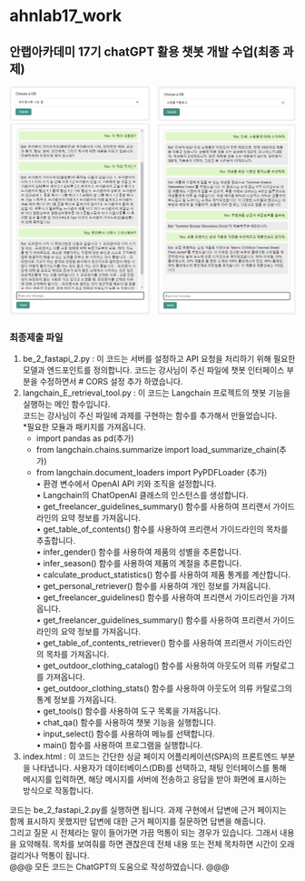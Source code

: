 # ahnlab17_work
## 안랩아카데미 17기 chatGPT 활용 챗봇 개발 수업(최종 과제)
![챗봇 실행화면](./chatBot.png)

### 최종제출 파일
1. be_2_fastapi_2.py : 이 코드는 서버를 설정하고 API 요청을 처리하기 위해 필요한 모델과 엔드포인트를 정의합니다.
   코드는 강사님이 주신 파일에 챗봇 인터페이스 부분을 수정하면서 # CORS 설정 추가 하였습니다.
2. langchain_E_retrieval_tool.py : 이 코드는 Langchain 프로젝트의 챗봇 기능을 실행하는 메인 함수입니다.  
   코드는 강사님이 주신 파일에 과제를 구현하는 함수를 추가해서 만들었습니다.   
    *필요한 모듈과 패키지를 가져옵니다.
    - import pandas as pd(추가)
    - from langchain.chains.summarize import load_summarize_chain(추가)
    - from langchain.document_loaders import PyPDFLoader (추가)   
    • 환경 변수에서 OpenAI API 키와 조직을 설정합니다.   
    • Langchain의 ChatOpenAI 클래스의 인스턴스를 생성합니다.   
    • get_freelancer_guidelines_summary() 함수를 사용하여 프리랜서 가이드라인의 요약 정보를 가져옵니다.   
    • get_table_of_contents() 함수를 사용하여 프리랜서 가이드라인의 목차를 추출합니다.   
    • infer_gender() 함수를 사용하여 제품의 성별을 추론합니다.   
    • infer_season() 함수를 사용하여 제품의 계절을 추론합니다.   
    • calculate_product_statistics() 함수를 사용하여 제품 통계를 계산합니다.   
    • get_personal_retriever() 함수를 사용하여 개인 정보를 가져옵니다.   
    • get_freelancer_guidelines() 함수를 사용하여 프리랜서 가이드라인을 가져옵니다.   
    • get_freelancer_guidelines_summary() 함수를 사용하여 프리랜서 가이드라인의 요약 정보를 가져옵니다.  
    • get_table_of_contents_retriever() 함수를 사용하여 프리랜서 가이드라인의 목차를 가져옵니다.   
    • get_outdoor_clothing_catalog() 함수를 사용하여 아웃도어 의류 카탈로그를 가져옵니다.   
    • get_outdoor_clothing_stats() 함수를 사용하여 아웃도어 의류 카탈로그의 통계 정보를 가져옵니다.   
    • get_tools() 함수를 사용하여 도구 목록을 가져옵니다.  
    • chat_qa() 함수를 사용하여 챗봇 기능을 실행합니다.   
    • input_select() 함수를 사용하여 메뉴를 선택합니다.  
    • main() 함수를 사용하여 프로그램을 실행합니다.   
3. index.html : 이 코드는 간단한 싱글 페이지 어플리케이션(SPA)의 프론트엔드 부분을 나타냅니다. 사용자가 데이터베이스(DB)를 선택하고,
   채팅 인터페이스를 통해 메시지를 입력하면, 해당 메시지를 서버에 전송하고 응답을 받아 화면에 표시하는 방식으로 작동합니다.

코드는 be_2_fastapi_2.py를 실행하면 됩니다. 
과제 구현에서 답변에 근거 페이지는 함께 표시하지 못했지만 답변에 대한 근거 페이지를 질문하면 답변을 해줍니다.   
그리고 질문 시 전체라는 말이 들어가면 가끔 먹통이 되는 경우가 있습니다. 그래서 내용을 요약해줘. 목차를 보여줘를 하면 괜찮은데 전체 내용 또는 전체 목차하면 시간이 오래 걸리거나 먹통이 됩니다.   
@@@ 모든 코드는 ChatGPT의 도움으로 작성하였습니다. @@@   
